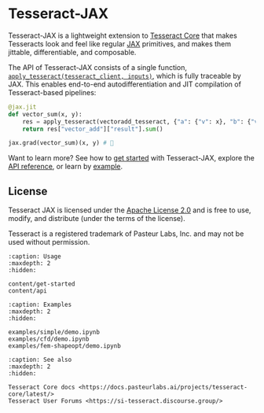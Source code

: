 # Tesseract-JAX

Tesseract-JAX is a lightweight extension to [Tesseract Core](https://github.com/pasteurlabs/tesseract-core) that makes Tesseracts look and feel like regular [JAX](https://github.com/jax-ml/jax) primitives, and makes them jittable, differentiable, and composable.

The API of Tesseract-JAX consists of a single function, [`apply_tesseract(tesseract_client, inputs)`](tesseract_jax.apply_tesseract), which is fully traceable by JAX. This enables end-to-end autodifferentiation and JIT compilation of Tesseract-based pipelines:

```python
@jax.jit
def vector_sum(x, y):
    res = apply_tesseract(vectoradd_tesseract, {"a": {"v": x}, "b": {"v": y}})
    return res["vector_add"]["result"].sum()

jax.grad(vector_sum)(x, y) # 🎉
```

Want to learn more? See how to [get started](content/get-started.md) with Tesseract-JAX, explore the [API reference](content/api.md), or learn by [example](examples/simple/demo.ipynb).

## License

Tesseract JAX is licensed under the [Apache License 2.0](https://github.com/pasteurlabs/tesseract-jax/LICENSE) and is free to use, modify, and distribute (under the terms of the license).

Tesseract is a registered trademark of Pasteur Labs, Inc. and may not be used without permission.


```{toctree}
:caption: Usage
:maxdepth: 2
:hidden:

content/get-started
content/api
```

```{toctree}
:caption: Examples
:maxdepth: 2
:hidden:

examples/simple/demo.ipynb
examples/cfd/demo.ipynb
examples/fem-shapeopt/demo.ipynb
```

```{toctree}
:caption: See also
:maxdepth: 2
:hidden:

Tesseract Core docs <https://docs.pasteurlabs.ai/projects/tesseract-core/latest/>
Tesseract User Forums <https://si-tesseract.discourse.group/>
```
